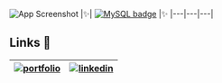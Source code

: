 


![App Screenshot](https://i.ibb.co/dtzjPSh/vendre.png)
|✨| [![MySQL badge](https://img.shields.io/badge/se%20Live-fff?style=for-the-badge&logo=&logoColor=white)](https://todo-jessica.netlify.app) |✨
|---|---|---|

## Links 🔗 


| [![portfolio](https://img.shields.io/badge/my_portfolio-000?style=for-the-badge&logo=ko-fi&logoColor=white)](https://jessica-h-portfolio.netlify.app/)  | [![linkedin](https://img.shields.io/badge/linkedin-0A66C2?style=for-the-badge&logo=linkedin&logoColor=white)](https://www.linkedin.com/in/jessicatech/) |
| --- | --- |

